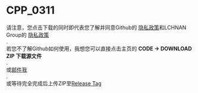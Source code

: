 # CPP_0311
 
请注意，您点击下载的同时即代表您了解并同意Github的 [隐私政策](https://docs.github.com/en/site-policy/privacy-policies/github-privacy-statement)和LCHNAN Group的 [隐私政策](https://lchnan.cn/zh/privacy.html)  
.  
若您不了解Github如何使用，我想您可以直接点击主页的 **CODE -> DOWNLOAD ZIP 下载源文件**  
.  
或[邮件我](mailto:yanchu17@outlook.com)  
.  
或等待完全完成后上传ZIP至[Release Tag](https://github.com/chenglun11/CPP_0311/releases)  
